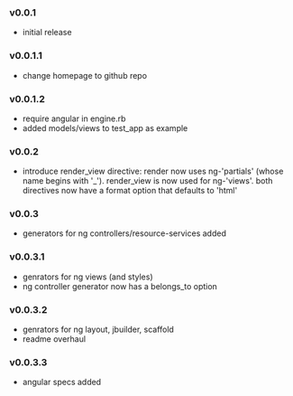 ### v0.0.1
* initial release

### v0.0.1.1
* change homepage to github repo

### v0.0.1.2
* require angular in engine.rb
* added models/views to test_app as example

### v0.0.2
* introduce render\_view directive: render now uses ng-'partials' (whose name begins with '\_'). render\_view is now used for ng-'views'.  both directives now have a format option that defaults to 'html'

### v0.0.3
* generators for ng controllers/resource-services added

### v0.0.3.1
* genrators for ng views (and styles)
* ng controller generator now has a belongs_to option

### v0.0.3.2
* genrators for ng layout, jbuilder, scaffold
* readme overhaul

### v0.0.3.3
* angular specs added